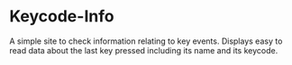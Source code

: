 # Keycode-Info
A simple site to check information relating to key events. Displays easy to read data about the last key pressed including its name and its keycode.
